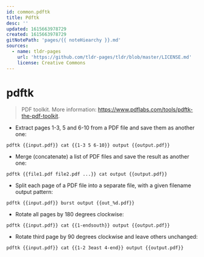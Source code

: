 ```yaml
---
id: common.pdftk
title: Pdftk
desc: ''
updated: 1615663978729
created: 1615663978729
gitNotePath: 'pages/{{ noteHiearchy }}.md'
sources:
  - name: tldr-pages
    url: 'https://github.com/tldr-pages/tldr/blob/master/LICENSE.md'
    license: Creative Commons
---
```

# pdftk

> PDF toolkit.
> More information: <https://www.pdflabs.com/tools/pdftk-the-pdf-toolkit>.

- Extract pages 1-3, 5 and 6-10 from a PDF file and save them as another one:

`pdftk {{input.pdf}} cat {{1-3 5 6-10}} output {{output.pdf}}`

- Merge (concatenate) a list of PDF files and save the result as another one:

`pdftk {{file1.pdf file2.pdf ...}} cat output {{output.pdf}}`

- Split each page of a PDF file into a separate file, with a given filename output pattern:

`pdftk {{input.pdf}} burst output {{out_%d.pdf}}`

- Rotate all pages by 180 degrees clockwise:

`pdftk {{input.pdf}} cat {{1-endsouth}} output {{output.pdf}}`

- Rotate third page by 90 degrees clockwise and leave others unchanged:

`pdftk {{input.pdf}} cat {{1-2 3east 4-end}} output {{output.pdf}}`

